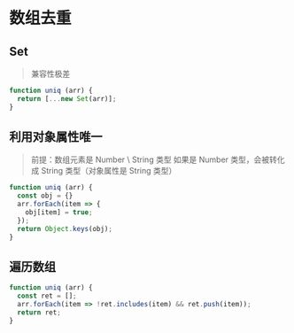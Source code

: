 # 数组去重

## Set

> 兼容性极差

```js
function uniq (arr) {
  return [...new Set(arr)];
}
```

## 利用对象属性唯一

> 前提：数组元素是 Number \ String 类型
> 如果是 Number 类型，会被转化成 String 类型（对象属性是 String 类型）

```js
function uniq (arr) {
  const obj = {}
  arr.forEach(item => {
    obj[item] = true;
  });
  return Object.keys(obj);
}
```

## 遍历数组

```js
function uniq (arr) {
  const ret = [];
  arr.forEach(item => !ret.includes(item) && ret.push(item));
  return ret;
}
```